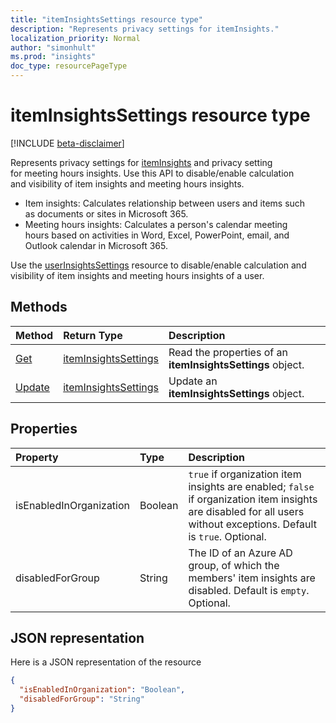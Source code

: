 ```yaml
---
title: "itemInsightsSettings resource type"
description: "Represents privacy settings for itemInsights."
localization_priority: Normal
author: "simonhult"
ms.prod: "insights"
doc_type: resourcePageType
---
```


# itemInsightsSettings resource type

[!INCLUDE [beta-disclaimer](../../includes/beta-disclaimer.md)]

Represents privacy settings for [itemInsights](iteminsights.md) and privacy setting for meeting hours insights. Use this API to disable/enable calculation and visibility of item insights and meeting hours insights. 

- Item insights: Calculates relationship between users and items such as documents or sites in Microsoft 365.  
- Meeting hours insights: Calculates a person's calendar meeting hours based on activities in Word, Excel, PowerPoint, email, and Outlook calendar in Microsoft 365.

Use the [userInsightsSettings](userinsightssettings.md) resource to disable/enable calculation and visibility of item insights and meeting hours insights of a user.

## Methods

| Method       | Return Type | Description |
|:-------------------------------------------------------------|:----------------------------------------------|:-----------------------------------------------------------------|
| [Get](../api/iteminsightssettings-get.md)| [itemInsightsSettings](iteminsightssettings.md) | Read the properties of an **itemInsightsSettings** object. |
| [Update](../api/iteminsightssettings-update.md)| [itemInsightsSettings](iteminsightssettings.md) | Update an **itemInsightsSettings** object.|


## Properties
| Property   | Type|Description|
|:---------------|:--------|:----------|
|isEnabledInOrganization|Boolean| `true` if organization item insights are enabled; `false` if organization item insights are disabled for all users without exceptions. Default is `true`. Optional.|
|disabledForGroup|String| The ID of an Azure AD group, of which the members' item insights are disabled. Default is `empty`. Optional.|

## JSON representation

Here is a JSON representation of the resource
<!-- {
  "blockType": "resource",
  "optionalProperties": [],
  "@odata.type": "microsoft.graph.itemInsightsSettings"
}-->

```json
{
  "isEnabledInOrganization": "Boolean",
  "disabledForGroup": "String"
}
```


